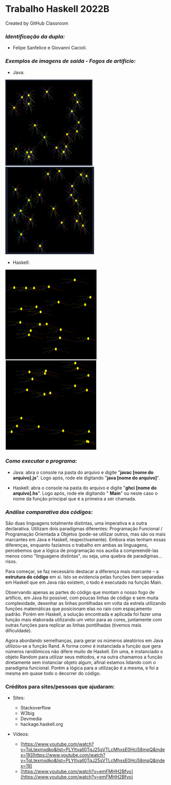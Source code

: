 # Trabalho Haskell 2022B
Created by GitHub Classroom

### _Identificação da dupla:_

- Felipe Sanfelice e Giovanni Cacioli.

### _Exemplos de imagens de saída - Fogos de artifício:_

- Java:

![](./imgs/img1.png) ![](./imgs/img2.png)

- Haskell:

![](./imgs/img3.png) ![](./imgs/img4.png)

### _Como executar o programa:_

- Java: abra o console na pasta do arquivo e digite "**javac [nome do arquivo].js**". Logo após, rode ele digitando "**java [nome do arquivo]**".

- Haskell: abra o console na pasta do arquivo e digite "**ghci [nome do arquivo].hs**". Logo após, rode ele digitando " **Main**" ou neste caso o nome da função principal que é a primeira a ser chamada.

### _Análise comparativa dos códigos:_

  São duas linguagens totalmente distintas, uma imperativa e a outra declarativa. Utilizam dois paradigmas diferentes: Programação Funcional / Programação Orientada a Objetos (pode-se utilizar outros, mas são os mais marcantes em Java e Haskell, respectivamente). Embora elas tenham essas diferenças, enquanto fazíamos o trabalho em ambas as linguagens, percebemos que a lógica de programação nos auxilia a compreendê-las menos como "linguagens distintas", ou seja, uma quebra de paradigmas… risos.

  Para começar, se faz necessário destacar a diferença mais marcante – a **estrutura do código** em si. Isto se evidencia pelas funções bem separadas em Haskell que em Java não existem, o todo é executado na função Main.

  Observando apenas as partes do código que montam o nosso fogo de artifício, em Java foi possível, com poucas linhas de código e sem muita complexidade, desenhar as linhas pontilhadas em volta da estrela utilizando funções matemáticas que posicionam elas no raio com espaçamento padrão. Porém em Haskell, a solução encontrada e aplicada foi fazer uma função mais elaborada utilizando um vetor para as cores, juntamente com outras funções para replicar as linhas pontilhadas (tivemos mais dificuldade).

  Agora abordando semelhanças, para gerar os números aleatórios em Java utilizou-se a função Rand. A forma como é instanciada a função que gera números randômicos não difere muito de Haskell. Em uma, é instanciado o objeto Random para utilizar seus métodos, e na outra chamamos a função diretamente sem instanciar objeto algum, afinal estamos lidando com o paradigma funcional. Porém a lógica para a utilização é a mesma, e foi a mesma em quase todo o decorrer do código.

### Créditos para sites/pessoas que ajudaram:

- Sites:
  - Stackoverflow
  - W3big
  - Devmedia
  - hackage.haskell.org

- Vídeos:
  - [https://www.youtube.com/watch?v=TqLtexmxdko&list=PLYItvall0TqJ25sVTLcMhxsE0Hci58mpQ&index=19](https://www.youtube.com/watch?v=TqLtexmxdko&list=PLYItvall0TqJ25sVTLcMhxsE0Hci58mpQ&index=19)
  - [https://www.youtube.com/watch?v=emFMHH2Bfvo](https://www.youtube.com/watch?v=emFMHH2Bfvo)
